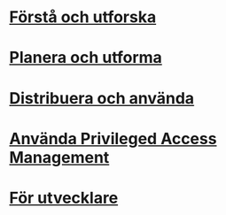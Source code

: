 # [Förstå och utforska](/microsoft-identity-manager/understand-explore/microsoft-identity-manager-2016)
# [Planera och utforma](/microsoft-identity-manager/plan-design/microsoft-identity-manager-2016-supported-platforms)
# [Distribuera och använda](/microsoft-identity-manager/deploy-use/microsoft-identity-manager-deploy)
# [Använda Privileged Access Management](/microsoft-identity-manager/pam/privileged-identity-management-for-active-directory-domain-services)
# [För utvecklare](/microsoft-identity-manager/reference/microsoft-identity-manager-2016-developer-reference)


<!--HONumber=Jul16_HO3-->


